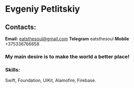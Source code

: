 # Evgeniy Petlitskiy

## Contacts:
**Email:** eatsthesoul@gmail.com
**Telegram** eatsthesoul
**Mobile** +375336766658

### My main desire is to make the world a better place!

### **Skills:** 
Swift, Foundation, UIKit, Alamofire, Firebase.

